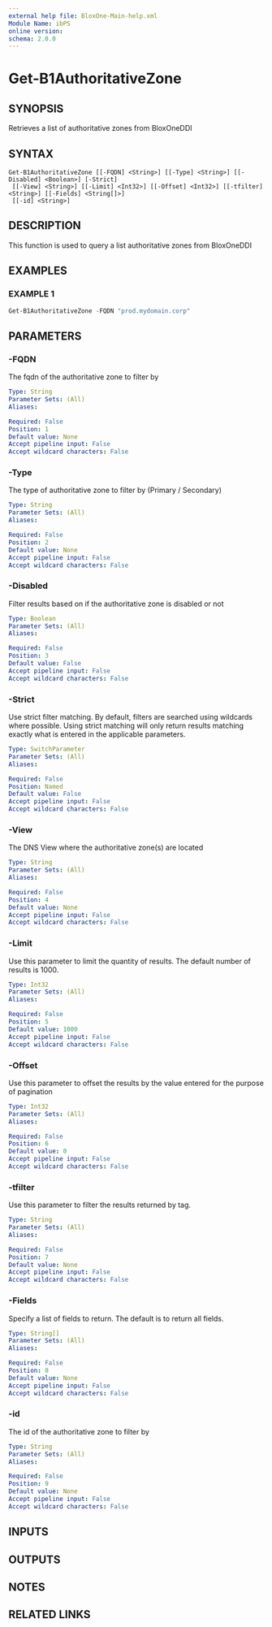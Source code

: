 ```yaml
---
external help file: BloxOne-Main-help.xml
Module Name: ibPS
online version:
schema: 2.0.0
---
```


# Get-B1AuthoritativeZone

## SYNOPSIS
Retrieves a list of authoritative zones from BloxOneDDI

## SYNTAX

```
Get-B1AuthoritativeZone [[-FQDN] <String>] [[-Type] <String>] [[-Disabled] <Boolean>] [-Strict]
 [[-View] <String>] [[-Limit] <Int32>] [[-Offset] <Int32>] [[-tfilter] <String>] [[-Fields] <String[]>]
 [[-id] <String>]
```

## DESCRIPTION
This function is used to query a list authoritative zones from BloxOneDDI

## EXAMPLES

### EXAMPLE 1
```powershell
Get-B1AuthoritativeZone -FQDN "prod.mydomain.corp"
```

## PARAMETERS

### -FQDN
The fqdn of the authoritative zone to filter by

```yaml
Type: String
Parameter Sets: (All)
Aliases:

Required: False
Position: 1
Default value: None
Accept pipeline input: False
Accept wildcard characters: False
```

### -Type
The type of authoritative zone to filter by (Primary / Secondary)

```yaml
Type: String
Parameter Sets: (All)
Aliases:

Required: False
Position: 2
Default value: None
Accept pipeline input: False
Accept wildcard characters: False
```

### -Disabled
Filter results based on if the authoritative zone is disabled or not

```yaml
Type: Boolean
Parameter Sets: (All)
Aliases:

Required: False
Position: 3
Default value: False
Accept pipeline input: False
Accept wildcard characters: False
```

### -Strict
Use strict filter matching.
By default, filters are searched using wildcards where possible.
Using strict matching will only return results matching exactly what is entered in the applicable parameters.

```yaml
Type: SwitchParameter
Parameter Sets: (All)
Aliases:

Required: False
Position: Named
Default value: False
Accept pipeline input: False
Accept wildcard characters: False
```

### -View
The DNS View where the authoritative zone(s) are located

```yaml
Type: String
Parameter Sets: (All)
Aliases:

Required: False
Position: 4
Default value: None
Accept pipeline input: False
Accept wildcard characters: False
```

### -Limit
Use this parameter to limit the quantity of results.
The default number of results is 1000.

```yaml
Type: Int32
Parameter Sets: (All)
Aliases:

Required: False
Position: 5
Default value: 1000
Accept pipeline input: False
Accept wildcard characters: False
```

### -Offset
Use this parameter to offset the results by the value entered for the purpose of pagination

```yaml
Type: Int32
Parameter Sets: (All)
Aliases:

Required: False
Position: 6
Default value: 0
Accept pipeline input: False
Accept wildcard characters: False
```

### -tfilter
Use this parameter to filter the results returned by tag.

```yaml
Type: String
Parameter Sets: (All)
Aliases:

Required: False
Position: 7
Default value: None
Accept pipeline input: False
Accept wildcard characters: False
```

### -Fields
Specify a list of fields to return.
The default is to return all fields.

```yaml
Type: String[]
Parameter Sets: (All)
Aliases:

Required: False
Position: 8
Default value: None
Accept pipeline input: False
Accept wildcard characters: False
```

### -id
The id of the authoritative zone to filter by

```yaml
Type: String
Parameter Sets: (All)
Aliases:

Required: False
Position: 9
Default value: None
Accept pipeline input: False
Accept wildcard characters: False
```

## INPUTS

## OUTPUTS

## NOTES

## RELATED LINKS
